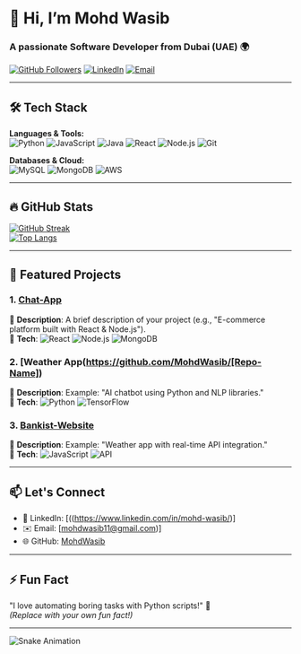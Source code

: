 # 👋 Hi, I’m Mohd Wasib  
### A passionate Software Developer from Dubai (UAE) 🌍

[![GitHub Followers](https://img.shields.io/github/followers/MohdWasib?style=social)](https://github.com/MohdWasib)
[![LinkedIn](https://img.shields.io/badge/LinkedIn-Connect-blue)](https://www.linkedin.com/in/[Your-LinkedIn-Username]) <!-- Add your LinkedIn -->
[![Email](https://img.shields.io/badge/Email-Reach%20Out-red)](mailto:youremail@example.com) <!-- Add your email -->

---

## 🛠️ Tech Stack  
**Languages & Tools:**  
![Python](https://img.shields.io/badge/Python-3776AB?style=flat&logo=python&logoColor=white)
![JavaScript](https://img.shields.io/badge/JavaScript-F7DF1E?style=flat&logo=javascript&logoColor=black)
![Java](https://img.shields.io/badge/Java-007396?style=flat&logo=java&logoColor=white)
![React](https://img.shields.io/badge/React-61DAFB?style=flat&logo=react&logoColor=black)
![Node.js](https://img.shields.io/badge/Node.js-339933?style=flat&logo=node.js&logoColor=white)
![Git](https://img.shields.io/badge/Git-F05032?style=flat&logo=git&logoColor=white)

**Databases & Cloud:**  
![MySQL](https://img.shields.io/badge/MySQL-4479A1?style=flat&logo=mysql&logoColor=white)
![MongoDB](https://img.shields.io/badge/MongoDB-47A248?style=flat&logo=mongodb&logoColor=white)
![AWS](https://img.shields.io/badge/AWS-232F3E?style=flat&logo=amazon-aws&logoColor=white)

---

## 🔥 GitHub Stats  
[![GitHub Streak](https://streak-stats.demolab.com?user=MohdWasib&theme=dark)](https://git.io/streak-stats)  
[![Top Langs](https://github-readme-stats.vercel.app/api/top-langs/?username=MohdWasib&layout=compact&theme=vision-friendly-dark)](https://github.com/anuraghazra/github-readme-stats)

---

## 🚀 Featured Projects  
### 1. [Chat-App](https://github.com/MohdWasib/[Repo-Name])
📌 **Description**: A brief description of your project (e.g., "E-commerce platform built with React & Node.js").  
🔧 **Tech**: ![React](https://img.shields.io/badge/-React-61DAFB) ![Node.js](https://img.shields.io/badge/-Node.js-339933) ![MongoDB](https://img.shields.io/badge/-MongoDB-47A248)

### 2. [Weather App(https://github.com/MohdWasib/[Repo-Name])
📌 **Description**: Example: "AI chatbot using Python and NLP libraries."  
🔧 **Tech**: ![Python](https://img.shields.io/badge/-Python-3776AB) ![TensorFlow](https://img.shields.io/badge/-TensorFlow-FF6F00)

### 3. [Bankist-Website](https://github.com/MohdWasib/[Repo-Name])
📌 **Description**: Example: "Weather app with real-time API integration."  
🔧 **Tech**: ![JavaScript](https://img.shields.io/badge/-JavaScript-F7DF1E) ![API](https://img.shields.io/badge/-API-FF6F00)

---

## 📫 Let's Connect  
- 💼 LinkedIn: [((https://www.linkedin.com/in/mohd-wasib/)]
- ✉️ Email: [mohdwasib11@gmail.com)]
- 🌐 GitHub: [MohdWasib](https://github.com/MohdWasib)

---

## ⚡ Fun Fact  
"I love automating boring tasks with Python scripts!" 🐍  
*(Replace with your own fun fact!)*

---

<!-- GitHub Snake Animation -->
![Snake Animation](https://github.com/MohdWasib/MohdWasib/blob/output/github-contribution-grid-snake.svg)
